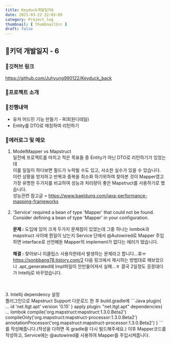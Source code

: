 ```yaml
---
title: Keyduck개발일지6
date: 2021-03-22 22:03:05
category: Project_log
thumbnail: { thumbnailSrc }
draft: false
---
```


## 🌟키덕 개발일지 - 6

### 🎯깃허브 링크 
https://github.com/Juhyung990122/Keyduck_back

### 🎯프로젝트 소개

### 🎯진행내역
- 유저 어드민 기능 만들기 - R(회원디테일)
- Entity를 DTO로 매칭하여 리턴하기

### 🎯에러로그 및 메모
1. ModelMapper vs Mapstruct<br>
    일전에 프로젝트를 마치고 적은 목표들 중 Entity가 아닌 DTO로 리턴하기가 있었는데<br>
    이를 일일이 하다보면 필드가 누락될 수도 있고, 사소한 실수가 있을 수 있습니다.<br>
    이런 상황을 방지하고 반복과 중복을 최소화 하기위하여 찾아본 것이 Mapper였고<br>
    가장 유명한 두가지를 비교하여 성능과 처리량이 좋은 Mapstruct를 사용하기로 했습니다.
    <br>
    성능관련 참고글 = https://www.baeldung.com/java-performance-mapping-frameworks 
    <br><br>
2. 'Service' required a bean of type 'Mapper' that could not be found.<br>
Consider defining a bean of type 'Mapper' in your configuration.<br>
    <br>
    **문제 :** 도입에 있어 크게 두가지 문제점이 있었는데 그중 하나는 lombok과 mapstruct 사이에 뭔일이 났는지 Service 단에서 @Autowired로 Mapper 주입하면 interface로 선언해둔 Mapper의 implement가 없다는 에러가 떴습니다.<br>
    <br>
    **해결 :** 찾아보니 이클립스 사용자한테서 발생하는 문제라고 합니다...휴ㅠ 
    https://sonbbang78.tistory.com/2 다음 링크에서 제시하는 방법대로 해보았으나 
    .apt_generated에 Impl파일이 안만들어져서 실패...ㅎ
    결국 2일정도 끙끙대다가 Intellij로 바꾸었습니다.
<br>
<br>
3. Intellij dependency 설정<br>
    플러그인으로 Mapstruct Support 다운로드 한 후 build.gradle에
    ```Java
    plugin{
        ...
        id 'net.ltgt.apt' version '0.15'
    }
    apply plugin: "net.ltgt.apt"
    dependencies{
        ...
        lombok
        compile('org.mapstruct:mapstruct:1.3.0.Beta2')
        compileOnly('org.mapstruct:mapstruct-processor:1.3.0.Beta2')
        annotationProcessor('org.mapstruct:mapstruct-processor:1.3.0.Beta2')
    }
    ```
    를 작성해줍니다.(작성을 다하면 꼭 gradle을 다시 빌드해주세요.) 이후 Mapper코드를 작성하고, Service에는 @autowired를 사용하여 Mapper를 주입시켜줍니다. 
